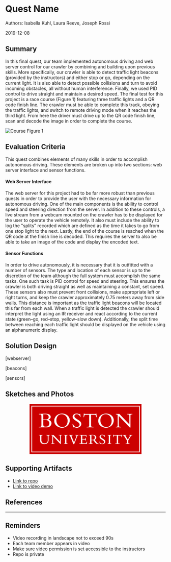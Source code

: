 # Quest Name

Authors: Isabella Kuhl, Laura Reeve, Joseph Rossi

2019-12-08

## Summary

In this final quest, our team implemented autonomous driving and web server control for our crawler by combining and building upon previous skills. More specifically, our crawler is able to detect traffic light beacons (provided by the instructors) and either stop or go, depending on the current light. It is also able to detect possible collisions and turn to avoid incoming obstacles, all without human interference. Finally, we used PID control to drive straight and maintain a desired speed. The final test for this project is a race course (Figure 1) featuring three traffic lights and a QR code finish line. The crawler must be able to complete this track, obeying the traffic lights, and switch to remote driving mode when it reaches the third light. From here the driver must drive up to the QR code finish line, scan and decode the image in order to complete the course.

![Course](https://github.com/BU-EC444/Team15-Kuhl-Reeve-Rossi/blob/bk-quest6-dev/quest-6/images/course2019.png)
Figure 1

## Evaluation Criteria

This quest combines elements of many skills in order to accomplish autonomous driving. These elements are broken up into two sections: web server interface and sensor functions.

#### Web Server Interface
The web server for this project had to be far more robust than previous quests in order to provide the user with the necessary information for autonomous driving. One of the main components is the ability to control speed and steering direction from the server. In addition to these controls, a live stream from a webcam mounted on the crawler has to be displayed for the user to operate the vehicle remotely. It also must include the ability to log the "splits" recorded which are defined as the time it takes to go from one stop light to the next. Lastly, the end of the course is reached when the QR code at the finish line is decoded. This requires the server to also be able to take an image of the code and display the encoded text.

#### Sensor Functions
In order to drive autonomously, it is necessary that it is outfitted with a number of sensors. The type and location of each sensor is up to the discretion of the team although the full system must accomplish the same tasks. One such task is PID control for speed and steering. This ensures the crawler is both driving straight as well as maintaining a constant, set speed. These sensors also must prevent front collisions, make appropriate left or right turns, and keep the crawler approximately 0.75 meters away from side walls. This distance is important as the traffic light beacons will be located this far from each wall. When a traffic light is detected the crawler should interpret the light using an IR receiver and react according to the current state (green–go, red–stop, yellow–slow down). Additionally, the split time between reaching each traffic light should be displayed on the vehicle using an alphanumeric display.


## Solution Design

[webserver]

[beacons]

[sensors]


## Sketches and Photos
<center><img src="./images/example.png" width="70%" /></center>  
<center> </center>


## Supporting Artifacts
- [Link to repo]()
- [Link to video demo]()


## References

-----

## Reminders

- Video recording in landscape not to exceed 90s
- Each team member appears in video
- Make sure video permission is set accessible to the instructors
- Repo is private
